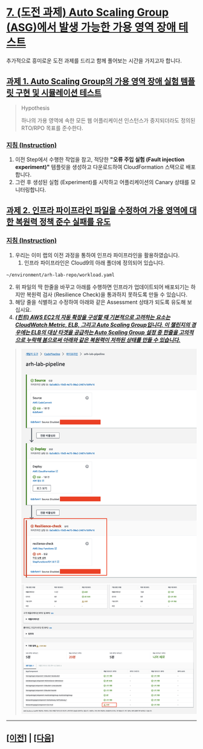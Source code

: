 # [7. (도전 과제) Auto Scaling Group (ASG)에서 발생 가능한 가용 영역 장애 테스트]()

추가적으로 흥미로운 도전 과제를 드리고 함께 풀어보는 시간을 가지고자 합니다.

## [과제 1. Auto Scaling Group의 가용 영역 장애 실험 템플릿 구현 및 시뮬레이션 테스트]()

> Hypothesis
> 
> 하나의 가용 영역에 속한 모든 웹 어플리케이션 인스턴스가 중지되더라도 정의된 RTO/RPO 목표를 준수한다.

### [지침 (Instruction)]()
1. 이전 Step에서 수행한 작업을 참고, 적당한 **"오류 주입 실험 (Fault injection experiment)"** 템플릿을 생성하고 다운로드하여 CloudFormation 스택으로 배포 합니다.
2. 그런 후 생성된 실험 (Experiment)를 시작하고 어플리케이션의 Canary 상태를 모니터링합니다.

## [과제 2. 인프라 파이프라인 파일을 수정하여 가용 영역에 대한 복원력 정책 준수 실패를 유도]()

### [지침 (Instruction)]()
1. 우리는 이미 랩의 이전 과정을 통하여 인프라 파이프라인을 활용하였습니다.
   1. 인프라 파이프라인은 Cloud9의 아래 폴더에 정의되어 있습니다.
```shell
~/environment/arh-lab-repo/workload.yaml 
```

2. 위 파일의 딱 한줄을 바꾸고 아래를 수행하면 인프라가 업데이트되어 배포되기는 하지만 복원력 검사 (Resilience Check)을 통과하지 못하도록 만들 수 있습니다.
3. 해당 줄을 식별하고 수정하여 아래와 같은 Assessment 상태가 되도록 유도해 보십시요.<br>
4. <u>***(힌트) AWS EC2의 자동 확장을 구성할 때 기본적으로 고려하는 요소는 CloudWatch Metric, ELB, 그리고 Auto Scaling Group입니다. 이 챌린지의 경우에는 ELB의 대상 타겟을 공급하는 Auto Scaling Group 설정 중 한줄을 고의적으로 누락해 봄으로써 아래와 같은 복원력이 저하된 상태를 만들 수 있습니다.***</u><br>
> ![ResilienceCheckFailedInPipeline](../images/lab1/ko-KR/Challenge2-Pipeline-Error.png)
> ![ResilienceCheckFailedInPipeline](../images/lab1/ko-KR/Challenge2-Pipeline-Policy-Breach.png)

<hr>

## [[이전]](./6-Integrate-Resilience-Checks-into-CICD-Pipelines.md) | [[다음]](./8-Lab-Clean-up.md)
